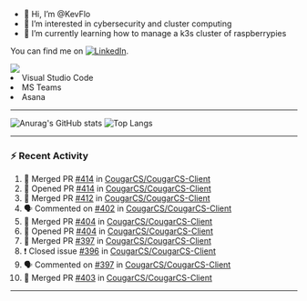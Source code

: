 - 👋 Hi, I’m @KevFlo
- 👀 I’m interested in cybersecurity and cluster computing
- 🌱 I’m currently learning how to manage a k3s cluster of raspberrypies


You can find me on [![LinkedIn][3.2]][3].

<!-- Icons -->

[3.2]: https://i.imgur.com/IwuydvD.png (LinkedIn icon without padding)

<!-- Links to your social media accounts -->

[3]: https://www.linkedin.com/in/flores-kevin/


<a>
    <img src="https://img.shields.io/badge/-Commonly%20Used%20Tools-lightgrey ">
    <li>Visual Studio Code</li> <li>MS Teams</li> <li>Asana</li>
</a>



---

![Anurag's GitHub stats](https://github-readme-stats-kevflo.vercel.app/api?username=KevFlo&count_private=true&hide=stars&show_icons=true&theme=nord)
![Top Langs](https://github-readme-stats-kevflo.vercel.app/api/top-langs/?username=KevFlo&langs_count=5&show_icons=true&theme=nord)

---

### :zap: Recent Activity

<!--START_SECTION:activity-->
1. 🎉 Merged PR [#414](https://github.com/CougarCS/CougarCS-Client/pull/414) in [CougarCS/CougarCS-Client](https://github.com/CougarCS/CougarCS-Client)
2. 💪 Opened PR [#414](https://github.com/CougarCS/CougarCS-Client/pull/414) in [CougarCS/CougarCS-Client](https://github.com/CougarCS/CougarCS-Client)
3. 🎉 Merged PR [#412](https://github.com/CougarCS/CougarCS-Client/pull/412) in [CougarCS/CougarCS-Client](https://github.com/CougarCS/CougarCS-Client)
4. 🗣 Commented on [#402](https://github.com/CougarCS/CougarCS-Client/issues/402) in [CougarCS/CougarCS-Client](https://github.com/CougarCS/CougarCS-Client)
5. 🎉 Merged PR [#404](https://github.com/CougarCS/CougarCS-Client/pull/404) in [CougarCS/CougarCS-Client](https://github.com/CougarCS/CougarCS-Client)
6. 💪 Opened PR [#404](https://github.com/CougarCS/CougarCS-Client/pull/404) in [CougarCS/CougarCS-Client](https://github.com/CougarCS/CougarCS-Client)
7. 🎉 Merged PR [#397](https://github.com/CougarCS/CougarCS-Client/pull/397) in [CougarCS/CougarCS-Client](https://github.com/CougarCS/CougarCS-Client)
8. ❗️ Closed issue [#396](https://github.com/CougarCS/CougarCS-Client/issues/396) in [CougarCS/CougarCS-Client](https://github.com/CougarCS/CougarCS-Client)
9. 🗣 Commented on [#397](https://github.com/CougarCS/CougarCS-Client/issues/397) in [CougarCS/CougarCS-Client](https://github.com/CougarCS/CougarCS-Client)
10. 🎉 Merged PR [#403](https://github.com/CougarCS/CougarCS-Client/pull/403) in [CougarCS/CougarCS-Client](https://github.com/CougarCS/CougarCS-Client)
<!--END_SECTION:activity-->

---
<!---
KevFlo/KevFlo is a ✨ special ✨ repository because its `README.md` (this file) appears on your GitHub profile.
You can click the Preview link to take a look at your changes.
--->
